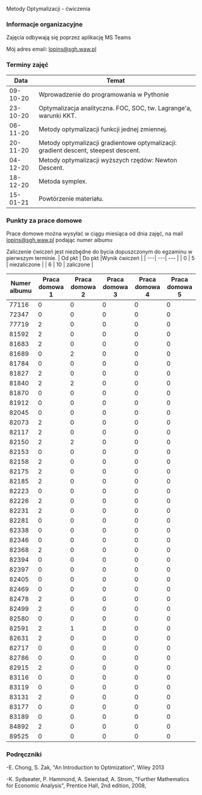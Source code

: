 Metody Optymalizacji - ćwiczenia

### Informacje organizacyjne

Zajęcia odbywają się poprzez aplikację MS Teams

Mój adres email: lopins@sgh.waw.pl

### Terminy zajęć

| Data | Temat |
| --- | --- |
| 09-10-20 | Wprowadzenie do programowania w Pythonie
| 23-10-20 | Optymalizacja analityczna. FOC, SOC, tw. Lagrange'a, warunki KKT. 
| 06-11-20 | Metody optymalizacji funkcji jednej zmiennej.
| 20-11-20 | Metody optymalizacji gradientowe optymalizacji: gradient descent, steepest descent.
| 04-12-20 | Metody optymalizacji wyższych rzędów: Newton Descent.
| 18-12-20 | Metoda symplex.
| 15-01-21 | Powtórzenie materiału.

### Punkty za prace domowe
Prace domowe można wysyłać w ciągu miesiąca od dnia zajęć, na mail lopins@sgh.waw.pl podając numer albumu

Zaliczenie ćwiczeń jest niezbędne do bycia dopuszczonym do egzaminu w pierwszym terminie.
| Od pkt | Do pkt |Wynik ćwiczeń |
| ---| ---| --- |
| 0  | 5 | niezaliczone |
| 6 | 10 | zaliczone |


| Numer albumu | Praca domowa 1 | Praca domowa 2 | Praca domowa 3 |Praca domowa 4 |Praca domowa 5 |
| --- | --- | --- |--- |--- |--- |
| 77116 | 0|0|0|0|0|
| 72347 | 0|0|0|0|0|
| 77719 | 2|0|0|0|0|
| 81592 | 2|0|0|0|0|
| 81683 | 2|0|0|0|0|
| 81689 | 0|2|0|0|0|
| 81784 | 0|0|0|0|0|
| 81827 | 2|0|0|0|0|
| 81840 | 2|2|0|0|0|
| 81870 | 0|0|0|0|0|
| 81912 | 0|0|0|0|0|
| 82045 | 0|0|0|0|0|
| 82073 | 2|0|0|0|0|
| 82117 | 2|0|0|0|0|
| 82150 | 2|2|0|0|0|
| 82153 | 0|0|0|0|0|
| 82158 | 2|0|0|0|0|
| 82175 | 2|0|0|0|0|
| 82185 | 2|0|0|0|0|
| 82223 | 0|0|0|0|0|
| 82226 | 2|0|0|0|0|
| 82231 | 2|0|0|0|0|
| 82281 | 0|0|0|0|0|
| 82338 | 0|0|0|0|0|
| 82346 | 0|0|0|0|0|
| 82368 | 2|0|0|0|0|
| 82394 | 0|0|0|0|0|
| 82397 | 0|0|0|0|0|
| 82405 | 0|0|0|0|0|
| 82469 | 0|0|0|0|0|
| 82478 | 2|0|0|0|0|
| 82499 | 2|0|0|0|0|
| 82580 | 0|0|0|0|0|
| 82591 | 2|1|0|0|0|
| 82631 | 2|0|0|0|0|
| 82717 | 0|0|0|0|0|
| 82786 | 0|0|0|0|0|
| 82915 | 2|0|0|0|0|
| 83116 | 0|0|0|0|0|
| 83119 | 0|0|0|0|0|
| 83131 | 2|0|0|0|0|
| 83177 | 0|0|0|0|0|
| 83189 | 0|0|0|0|0|
| 84892 | 2|0|0|0|0|
| 89525 | 0|0|0|0|0|




### Podręczniki

-E. Chong, S. Żak, "An Introduction to Optimization", Wiley 2013

-K. Sydseater, P. Hammond, A. Seierstad, A. Strom, "Further Mathematics for Economic Analysis", Prentice Hall, 2nd edition, 2008,

